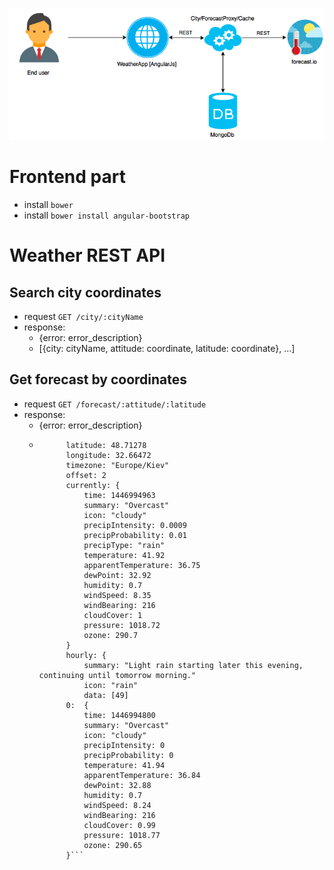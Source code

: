 ![High level overview](docs/WeatherApp.png)

Frontend part
=============

* install `bower`
* install `bower install angular-bootstrap`


Weather REST API
================

Search city coordinates
-----------------

* request `GET /city/:cityName`
* response: 
    * {error: error_description}
    * [{city: cityName, attitude: coordinate, latitude: coordinate}, ...]

Get forecast by coordinates
------------------

* request `GET /forecast/:attitude/:latitude`
* response:
    * {error: error_description}
    * ```{
            latitude: 48.71278
            longitude: 32.66472
            timezone: "Europe/Kiev"
            offset: 2
            currently: {
                time: 1446994963
                summary: "Overcast"
                icon: "cloudy"
                precipIntensity: 0.0009
                precipProbability: 0.01
                precipType: "rain"
                temperature: 41.92
                apparentTemperature: 36.75
                dewPoint: 32.92
                humidity: 0.7
                windSpeed: 8.35
                windBearing: 216
                cloudCover: 1
                pressure: 1018.72
                ozone: 290.7
            }
            hourly: {
                summary: "Light rain starting later this evening, continuing until tomorrow morning."
                icon: "rain"
                data: [49]
            0:  {
                time: 1446994800
                summary: "Overcast"
                icon: "cloudy"
                precipIntensity: 0
                precipProbability: 0
                temperature: 41.94
                apparentTemperature: 36.84
                dewPoint: 32.88
                humidity: 0.7
                windSpeed: 8.24
                windBearing: 216
                cloudCover: 0.99
                pressure: 1018.77
                ozone: 290.65
            }```